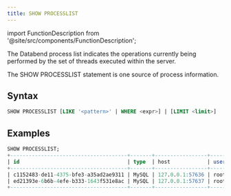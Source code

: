 ```yaml
---
title: SHOW PROCESSLIST
---
```

import FunctionDescription from '@site/src/components/FunctionDescription';

<FunctionDescription description="Introduced or updated: v1.2.190"/>

The Databend process list indicates the operations currently being performed by the set of threads executed within the server.

The SHOW PROCESSLIST statement is one source of process information.

## Syntax

```sql
SHOW PROCESSLIST [LIKE '<pattern>' | WHERE <expr>] | [LIMIT <limit>]
```

## Examples

```sql
SHOW PROCESSLIST;
+--------------------------------------+-------+-----------------+------+-------+----------+-------------------------------------------------+--------------+------------------------+-------------------------+-------------------------+--------------------------+---------------------+------+
| id                                   | type  | host            | user | state | database | extra_info                                      | memory_usage | dal_metrics_read_bytes | dal_metrics_write_bytes | scan_progress_read_rows | scan_progress_read_bytes | mysql_connection_id | time |
+--------------------------------------+-------+-----------------+------+-------+----------+-------------------------------------------------+--------------+------------------------+-------------------------+-------------------------+--------------------------+---------------------+------+
| c1152483-de11-4375-bfe3-a35ad2ae9311 | MySQL | 127.0.0.1:57636 | root | Query | default  | select sum(number) from numbers(10000000000000) |            0 |                      0 |                       0 |               816930000 |               6535440000 |                   9 |    4 |
| ed21393e-6b6b-4efe-b333-1643f531e8ac | MySQL | 127.0.0.1:57637 | root | Query | system   | show processlist                                |            0 |                      0 |                       0 |                       0 |                        0 |                  10 |    0 |
+--------------------------------------+-------+-----------------+------+-------+----------+-------------------------------------------------+--------------+------------------------+-------------------------+-------------------------+--------------------------+---------------------+------+
```
